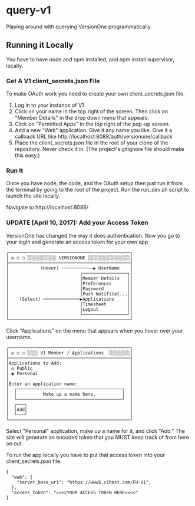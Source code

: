 query-v1
========

Playing around with querying VersionOne programmatically.

## Running it Locally

You have to have node and npm installed, and npm install supervisor, locally. 

### Get A V1 client_secrets.json File

To make OAuth work you need to create your own client_secrets.json file.

1. Log in to your instance of V1
2. Click on your name in the top right of the screen. Then click on "Member Details" in the drop down menu that appears.
3. Click on "Permitted Apps" in the top right of the pop-up screen.
4. Add a new "Web" application. Give it any name you like. Give it a callback URL like http://localhost:8088/auth/versionone/callback
5. Place the client_secrets.json file in the root of your clone of the repository. Never check it in. (The project's gitignore file should make this easy.)
 
### Run It

Once you have node, the code, and the OAuth setup then just run it from the terminal by going to the root of the project. Run the run_dev.sh script to launch the site locally.

Navigate to http://localhost:8088/

### UPDATE [April 10, 2017]: Add your Access Token

VersionOne has changed the way it does authentication. Now you go to your login and generate an access token for your own app. 

    ╭──────────────────────────────────────────────╮
    │ ◎ ○ ○ ░░░░░░░░░░░ VERSIONONE ░░░░░░░░░░░░░░░░│
    ├──────────────────────────────────────────────┤
    │            (Hover) ────────────▶ UserName    │
    │                           ┌─────────────────┐│
    │                           │Member Details   ││
    │                           │Preferences      ││
    │                           │Password         ││
    │                           │Push Notificat...││
    │    (Select) ──────────────▶Applications     ││
    │                           │Timesheet        ││
    │                           │Logout           ││
    │                           └─────────────────┘│
    └──────────────────────────────────────────────┘

Click "Applications" on the menu that appears when you hover over your username.

    ╭──────────────────────────────────────────────╮
    │ ◎ ○ ○ ░░░░ V1 Member / Applications  ░░░░░░░░│
    ├──────────────────────────────────────────────┤
    │Applications to Add:                          │
    │ ◎ Public                                     │
    │ ◉ Personal                                   │
    │                                              │
    │Enter an application name:                    │
    │  ┌────────────────────────────────────────┐  │
    │  │          Make up a name here.          │  │
    │  └────────────────────────────────────────┘  │
    │  ┌───┐                                       │
    │  │Add│                                       │
    │  └───┘                                       │
    └──────────────────────────────────────────────┘

Select "Personal" application, make up a name for it, and click "Add." The site will generate an encoded token that you MUST keep track of from here on out.

To run the app locally you have to put that access token into your client_secrets.json file.

    {
      "web": {
        "server_base_uri": "https://www5.v1host.com/FH-V1",
      },
      "access_token": ">>>>YOUR ACCESS TOKEN HERE<<<<"
    }
